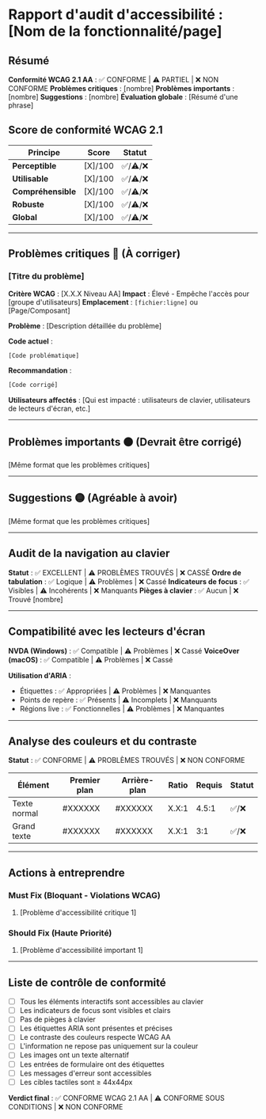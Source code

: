 # Rapport d'audit d'accessibilité : [Nom de la fonctionnalité/page]

## Résumé

**Conformité WCAG 2.1 AA** : ✅ CONFORME | ⚠️ PARTIEL | ❌ NON CONFORME
**Problèmes critiques** : [nombre]
**Problèmes importants** : [nombre]
**Suggestions** : [nombre]
**Évaluation globale** : [Résumé d'une phrase]

## Score de conformité WCAG 2.1

| Principe           | Score   | Statut   |
| ------------------ | ------- | -------- |
| **Perceptible**    | [X]/100 | ✅/⚠️/❌ |
| **Utilisable**     | [X]/100 | ✅/⚠️/❌ |
| **Compréhensible** | [X]/100 | ✅/⚠️/❌ |
| **Robuste**        | [X]/100 | ✅/⚠️/❌ |
| **Global**         | [X]/100 | ✅/⚠️/❌ |

---

## Problèmes critiques 🔴 (À corriger)

### [Titre du problème]

**Critère WCAG** : [X.X.X Niveau AA]
**Impact** : Élevé - Empêche l'accès pour [groupe d'utilisateurs]
**Emplacement** : `[fichier:ligne]` ou [Page/Composant]

**Problème** :
[Description détaillée du problème]

**Code actuel** :

```html
[Code problématique]
```

**Recommandation** :

```html
[Code corrigé]
```

**Utilisateurs affectés** :
[Qui est impacté : utilisateurs de clavier, utilisateurs de lecteurs d'écran, etc.]

---

## Problèmes importants 🟠 (Devrait être corrigé)

[Même format que les problèmes critiques]

---

## Suggestions 🟡 (Agréable à avoir)

[Même format que les problèmes critiques]

---

## Audit de la navigation au clavier

**Statut** : ✅ EXCELLENT | ⚠️ PROBLÈMES TROUVÉS | ❌ CASSÉ
**Ordre de tabulation** : ✅ Logique | ⚠️ Problèmes | ❌ Cassé
**Indicateurs de focus** : ✅ Visibles | ⚠️ Incohérents | ❌ Manquants
**Pièges à clavier** : ✅ Aucun | ❌ Trouvé [nombre]

---

## Compatibilité avec les lecteurs d'écran

**NVDA (Windows)** : ✅ Compatible | ⚠️ Problèmes | ❌ Cassé
**VoiceOver (macOS)** : ✅ Compatible | ⚠️ Problèmes | ❌ Cassé

**Utilisation d'ARIA** :

- Étiquettes : ✅ Appropriées | ⚠️ Problèmes | ❌ Manquantes
- Points de repère : ✅ Présents | ⚠️ Incomplets | ❌ Manquants
- Régions live : ✅ Fonctionnelles | ⚠️ Problèmes | ❌ Manquantes

---

## Analyse des couleurs et du contraste

**Statut** : ✅ CONFORME | ⚠️ PROBLÈMES TROUVÉS | ❌ NON CONFORME

| Élément      | Premier plan | Arrière-plan | Ratio | Requis | Statut |
| ------------ | ------------ | ------------ | ----- | ------ | ------ |
| Texte normal | #XXXXXX      | #XXXXXX      | X.X:1 | 4.5:1  | ✅/❌  |
| Grand texte  | #XXXXXX      | #XXXXXX      | X.X:1 | 3:1    | ✅/❌  |

---

## Actions à entreprendre

### Must Fix (Bloquant - Violations WCAG)

1. [Problème d'accessibilité critique 1]

### Should Fix (Haute Priorité)

1. [Problème d'accessibilité important 1]

---

## Liste de contrôle de conformité

- [ ] Tous les éléments interactifs sont accessibles au clavier
- [ ] Les indicateurs de focus sont visibles et clairs
- [ ] Pas de pièges à clavier
- [ ] Les étiquettes ARIA sont présentes et précises
- [ ] Le contraste des couleurs respecte WCAG AA
- [ ] L'information ne repose pas uniquement sur la couleur
- [ ] Les images ont un texte alternatif
- [ ] Les entrées de formulaire ont des étiquettes
- [ ] Les messages d'erreur sont accessibles
- [ ] Les cibles tactiles sont ≥ 44x44px

**Verdict final** : ✅ CONFORME WCAG 2.1 AA | ⚠️ CONFORME SOUS CONDITIONS | ❌ NON CONFORME
